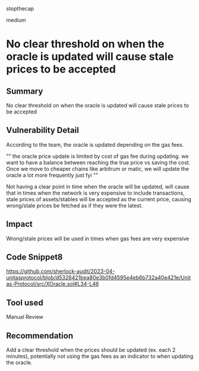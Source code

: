 stopthecap

medium

# No clear threshold on when the oracle is updated will cause stale prices to be accepted

## Summary
No clear threshold on when the oracle is updated will cause stale prices to be accepted

## Vulnerability Detail

According to the team, the oracle is updated depending on the gas fees. 

"" the oracle price update is limited by cost of gas fee during updating. we want to have a balance between reaching the true price vs saving the cost. Once we move to cheaper chains like arbitrum or matic, we will update the oracle a lot more frequently
just fyi ""

Not having a clear point in time when the oracle will be updated, will cause that in times when the network is very expensive to include transactions, stale prices of assets/stables will be accepted as the current price, causing wrong/stale prices be fetched as if they were the latest.

## Impact
Wrong/stale prices will be used in times when gas fees are very expensive

## Code Snippet8

https://github.com/sherlock-audit/2023-04-unitasprotocol/blob/d5328421bea80e3b0fd4595e4eb6b732a40e421e/Unitas-Protocol/src/XOracle.sol#L34-L46

## Tool used

Manual Review

## Recommendation
Add a clear threshold when the prices should be updated (ex. each 2 minutes), potentially not using the gas fees as an indicator to when updating the oracle.